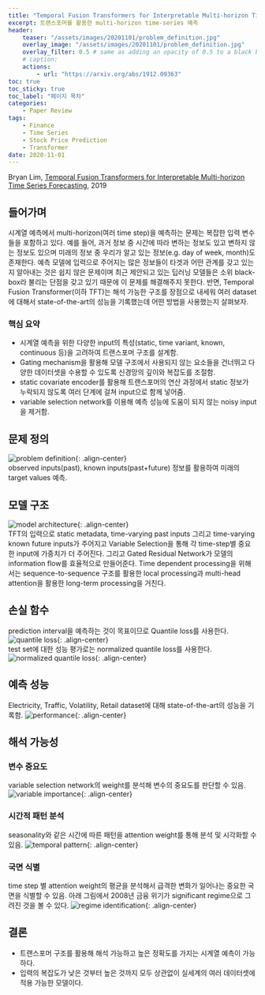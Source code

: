 ```yaml
---
title: "Temporal Fusion Transformers for Interpretable Multi-horizon Time Series Forecasting"
excerpt: 트랜스포머를 활용한 multi-horizon time-series 예측
header:
    teaser: "/assets/images/20201101/problem_definition.jpg"
    overlay_image: "/assets/images/20201101/problem_definition.jpg"
    overlay_filter: 0.5 # same as adding an opacity of 0.5 to a black background
    # caption: 
    actions:
        - url: "https://arxiv.org/abs/1912.09363"
toc: true
toc_sticky: true
toc_label: "페이지 목차"
categories: 
    - Paper Review
tags: 
    - Finance
    - Time Series
    - Stock Price Prediction
    - Transformer
date: 2020-11-01
---
```


Bryan Lim, [Temporal Fusion Transformers for Interpretable Multi-horizon Time Series Forecasting](https://arxiv.org/pdf/1912.09363.pdf), 2019  

## 들어가며
시계열 예측에서 multi-horizon(여러 time step)을 예측하는 문제는 복잡한 입력 변수들을 포함하고 있다. 예를 들어, 과거 정보 중 시간에 따라 변하는 정보도 있고 변하지 않는 정보도 있으며 미래의 정보 중 우리가 알고 있는 정보(e.g. day of week, month)도 존재한다. 예측 모델에 입력으로 주어지는 많은 정보들이 타겟과 어떤 관계를 갖고 있는지 알아내는 것은 쉽지 않은 문제이며 최근 제안되고 있는 딥러닝 모델들은 소위 black-box라 불리는 단점을 갖고 있기 때문에 이 문제를 해결해주지 못한다. 반면, Temporal Fusion Transformer(이하 TFT)는 해석 가능한 구조를 장점으로 내세워 여러 dataset에 대해서 state-of-the-art의 성능을 기록했는데 어떤 방법을 사용했는지 살펴보자. 

### 핵심 요약
- 시계열 예측을 위한 다양한 input의 특성(static, time variant, known, continuous 등)을 고려하여 트랜스포머 구조를 설계함.
- Gating mechanism을 활용해 모델 구조에서 사용되지 않는 요소들을 건너뛰고 다양한 데이터셋을 수용할 수 있도록 신경망의 깊이와 복잡도를 조절함.
- static covariate encoder를 활용해 트랜스포머의 연산 과정에서 static 정보가 누락되지 않도록 여러 단계에 걸쳐 input으로 함께 넣어줌.
- variable selection network를 이용해 예측 성능에 도움이 되지 않는 noisy input을 제거함.

## 문제 정의
![problem definition](/assets/images/20201101/problem_definition.jpg){: .align-center}   
observed inputs(past), known inputs(past+future) 정보를 활용하여 미래의 target values 예측.

## 모델 구조
![model architecture](/assets/images/20201101/model_architecture.jpg){: .align-center}   
TFT의 입력으로 static metadata, time-varying past inputs 그리고 time-varying known future inputs가 주어지고 Variable Selection을 통해 각 time-step별 중요한 input에 가중치가 더 주어진다. 그리고 Gated Residual Network가 모델의 information flow를 효율적으로 만들어준다. Time dependent processing을 위해서는 sequence-to-sequence 구조를 활용한 local processing과 multi-head attention을 활용한 long-term processing을 거친다.

## 손실 함수
prediction interval을 예측하는 것이 목표이므로 Quantile loss를 사용한다.
![quantile loss](/assets/images/20201101/quantile_loss.jpg){: .align-center}   
test set에 대한 성능 평가로는 normalized quantile loss를 사용한다.
![normalized quantile loss](/assets/images/20201101/normalized_quantile_loss.jpg){: .align-center}   

## 예측 성능
Electricity, Traffic, Volatility, Retail dataset에 대해 state-of-the-art의 성능을 기록함.
![performance](/assets/images/20201101/performance.jpg){: .align-center}   

## 해석 가능성
### 변수 중요도 
variable selection network의 weight를 분석해 변수의 중요도를 판단할 수 있음.
![variable importance](/assets/images/20201101/variable_importance.jpg){: .align-center}   

### 시간적 패턴 분석
seasonality와 같은 시간에 따른 패턴을 attention weight를 통해 분석 및 시각화할 수 있음.
![temporal pattern](/assets/images/20201101/temporal_pattern.jpg){: .align-center}   

### 국면 식별
time step 별 attention weight의 평균을 분석해서 급격한 변화가 일어나는 중요한 국면을 식별할 수 있음.
아래 그림에서 2008년 금융 위기가 significant regime으로 그려진 것을 볼 수 있다.
![regime identification](/assets/images/20201101/regime_identification.jpg){: .align-center}   

## 결론
- 트랜스포머 구조를 활용해 해석 가능하고 높은 정확도를 가지는 시계열 예측이 가능하다.
- 입력의 복잡도가 낮은 것부터 높은 것까지 모두 상관없이 실세계의 여러 데이터셋에 적용 가능한 모델이다.
